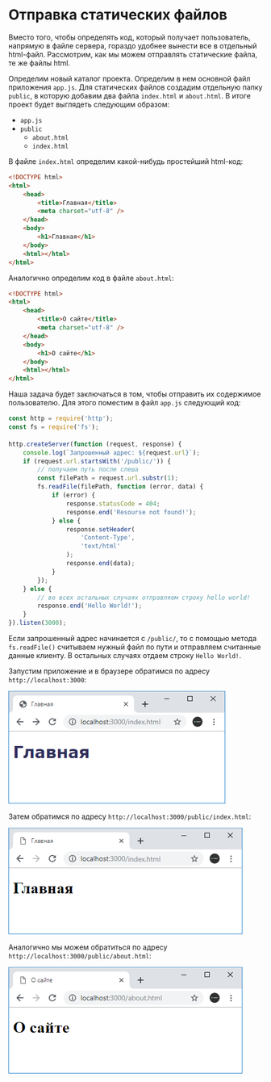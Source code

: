 # Отправка статических файлов

Вместо того, чтобы определять код, который получает пользователь, напрямую в файле сервера, гораздо удобнее вынести все в отдельный html-файл. Рассмотрим, как мы можем отправлять статические файла, те же файлы html.

Определим новый каталог проекта. Определим в нем основной файл приложения `app.js`. Для статических файлов создадим отдельную папку `public`, в которую добавим два файла `index.html` и `about.html`. В итоге проект будет выглядеть следующим образом:

-   `app.js`
-   `public`
    -   `about.html`
    -   `index.html`

В файле `index.html` определим какой-нибудь простейший html-код:

```html
<!DOCTYPE html>
<html>
    <head>
        <title>Главная</title>
        <meta charset="utf-8" />
    </head>
    <body>
        <h1>Главная</h1>
    </body>
    <html></html>
</html>
```

Аналогично определим код в файле `about.html`:

```html
<!DOCTYPE html>
<html>
    <head>
        <title>О сайте</title>
        <meta charset="utf-8" />
    </head>
    <body>
        <h1>О сайте</h1>
    </body>
    <html></html>
</html>
```

Наша задача будет заключаться в том, чтобы отправить их содержимое пользователю. Для этого поместим в файл `app.js` следующий код:

```js
const http = require('http');
const fs = require('fs');

http.createServer(function (request, response) {
    console.log(`Запрошенный адрес: ${request.url}`);
    if (request.url.startsWith('/public/')) {
        // получаем путь после слеша
        const filePath = request.url.substr(1);
        fs.readFile(filePath, function (error, data) {
            if (error) {
                response.statusCode = 404;
                response.end('Resourse not found!');
            } else {
                response.setHeader(
                    'Content-Type',
                    'text/html'
                );
                response.end(data);
            }
        });
    } else {
        // во всех остальных случаях отправляем строку hello world!
        response.end('Hello World!');
    }
}).listen(3000);
```

Если запрошенный адрес начинается с `/public/`, то с помощью метода `fs.readFile()` считываем нужный файл по пути и отправляем считанные данные клиенту. В остальных случаях отдаем строку `Hello World!`.

Запустим приложение и в браузере обратимся по адресу `http://localhost:3000`:

![3.1.png](3.1.png)

Затем обратимся по адресу `http://localhost:3000/public/index.html`:

![3.2.png](3.2.png)

Аналогично мы можем обратиться по адресу `http://localhost:3000/public/about.html`:

![3.8.png](3.8.png)
